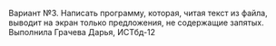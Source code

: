 Вариант №3. Написать программу, которая, читая текст из файла, выводит на экран только предложения, не содержащие запятых.
Выполнила Грачева Дарья, ИСТбд-12
